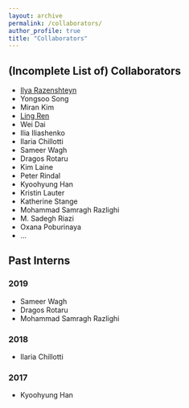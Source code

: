```yaml
---
layout: archive
permalink: /collaborators/
author_profile: true
title: "Collaborators"
---
```


## (Incomplete List of) Collaborators 

* [Ilya Razenshteyn](https://www.ilyaraz.org/)
* Yongsoo Song
* Miran Kim 
* [Ling Ren](https://sites.google.com/view/renling)
* Wei Dai
* Ilia Iliashenko
* Ilaria Chillotti 
* Sameer Wagh 
* Dragos Rotaru 
* Kim Laine 
* Peter Rindal 
* Kyoohyung Han 
* Kristin Lauter
* Katherine Stange
* Mohammad Samragh Razlighi
* M. Sadegh Riazi
* Oxana Poburinaya
* ... 




## Past Interns 

### 2019
* Sameer Wagh 
* Dragos Rotaru 
* Mohammad Samragh Razlighi

### 2018
* Ilaria Chillotti 

### 2017 
* Kyoohyung Han 

